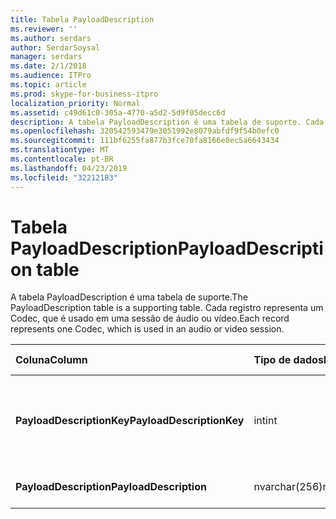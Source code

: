 ```yaml
---
title: Tabela PayloadDescription
ms.reviewer: ''
ms.author: serdars
author: SerdarSoysal
manager: serdars
ms.date: 2/1/2018
ms.audience: ITPro
ms.topic: article
ms.prod: skype-for-business-itpro
localization_priority: Normal
ms.assetid: c49d61c0-305a-4770-a5d2-5d9f05decc6d
description: A tabela PayloadDescription é uma tabela de suporte. Cada registro representa um Codec, que é usado em uma sessão de áudio ou vídeo.
ms.openlocfilehash: 320542593479e3051992e8079abfdf9f54b0efc0
ms.sourcegitcommit: 111bf6255fa877b3fce70fa8166e8ec5a6643434
ms.translationtype: MT
ms.contentlocale: pt-BR
ms.lasthandoff: 04/23/2019
ms.locfileid: "32212183"
---
```

# <a name="payloaddescription-table"></a><span data-ttu-id="68f48-104">Tabela PayloadDescription</span><span class="sxs-lookup"><span data-stu-id="68f48-104">PayloadDescription table</span></span>
 
<span data-ttu-id="68f48-105">A tabela PayloadDescription é uma tabela de suporte.</span><span class="sxs-lookup"><span data-stu-id="68f48-105">The PayloadDescription table is a supporting table.</span></span> <span data-ttu-id="68f48-106">Cada registro representa um Codec, que é usado em uma sessão de áudio ou vídeo.</span><span class="sxs-lookup"><span data-stu-id="68f48-106">Each record represents one Codec, which is used in an audio or video session.</span></span>
  
|<span data-ttu-id="68f48-107">**Coluna**</span><span class="sxs-lookup"><span data-stu-id="68f48-107">**Column**</span></span>|<span data-ttu-id="68f48-108">**Tipo de dados**</span><span class="sxs-lookup"><span data-stu-id="68f48-108">**Data Type**</span></span>|<span data-ttu-id="68f48-109">**Chave/índice**</span><span class="sxs-lookup"><span data-stu-id="68f48-109">**Key/Index**</span></span>|<span data-ttu-id="68f48-110">**Detalhes**</span><span class="sxs-lookup"><span data-stu-id="68f48-110">**Details**</span></span>|
|:-----|:-----|:-----|:-----|
|<span data-ttu-id="68f48-111">**PayloadDescriptionKey**</span><span class="sxs-lookup"><span data-stu-id="68f48-111">**PayloadDescriptionKey**</span></span> <br/> |<span data-ttu-id="68f48-112">int</span><span class="sxs-lookup"><span data-stu-id="68f48-112">int</span></span>  <br/> |<span data-ttu-id="68f48-113">Primária</span><span class="sxs-lookup"><span data-stu-id="68f48-113">Primary</span></span>  <br/> |<span data-ttu-id="68f48-114">Número exclusivo que identifica o Codec.</span><span class="sxs-lookup"><span data-stu-id="68f48-114">Unique number identifying the Codec.</span></span>  <br/> |
|<span data-ttu-id="68f48-115">**PayloadDescription**</span><span class="sxs-lookup"><span data-stu-id="68f48-115">**PayloadDescription**</span></span> <br/> |<span data-ttu-id="68f48-116">nvarchar(256)</span><span class="sxs-lookup"><span data-stu-id="68f48-116">nvarchar(256)</span></span>  <br/> |<span data-ttu-id="68f48-117">Exclusivo</span><span class="sxs-lookup"><span data-stu-id="68f48-117">Unique</span></span>  <br/> |<span data-ttu-id="68f48-118">Nome do codec.</span><span class="sxs-lookup"><span data-stu-id="68f48-118">Codec name.</span></span>  <br/> |
   

